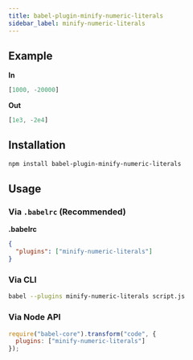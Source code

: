 ```yaml
---
title: babel-plugin-minify-numeric-literals
sidebar_label: minify-numeric-literals
---
```


## Example

**In**

```javascript
[1000, -20000]
```

**Out**

```javascript
[1e3, -2e4]
```

## Installation

```sh
npm install babel-plugin-minify-numeric-literals
```

## Usage

### Via `.babelrc` (Recommended)

**.babelrc**

```json
{
  "plugins": ["minify-numeric-literals"]
}
```

### Via CLI

```sh
babel --plugins minify-numeric-literals script.js
```

### Via Node API

```javascript
require("babel-core").transform("code", {
  plugins: ["minify-numeric-literals"]
});
```

